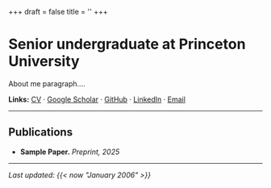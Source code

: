 +++
draft = false
title = ''
+++
# Senior undergraduate at Princeton University 

About me paragraph....


**Links:**
[CV](/cv.pdf) · [Google Scholar](https://scholar.google.com/) · [GitHub](https://github.com/natalia-espinosadice) · [LinkedIn](https://www.linkedin.com/) · [Email](mailto:nespinosadice22@gmail.com)

---

## Publications 

- **Sample Paper.** *Preprint, 2025* 


---
*Last updated: {{< now "January 2006" >}}*

